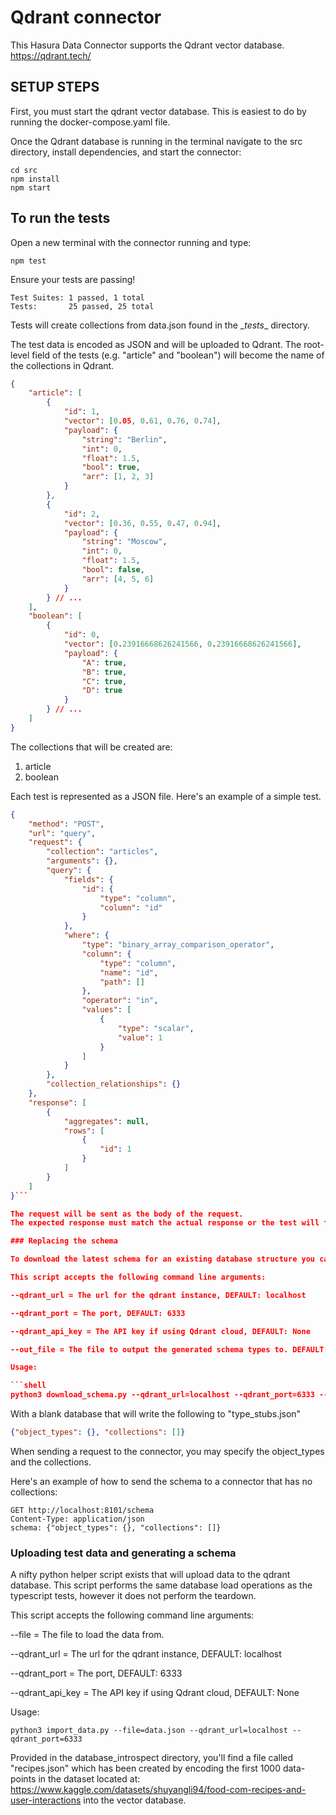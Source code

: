 # Qdrant connector

This Hasura Data Connector supports the Qdrant vector database. https://qdrant.tech/

## SETUP STEPS

First, you must start the qdrant vector database. This is easiest to do by running the docker-compose.yaml file.

Once the Qdrant database is running in the terminal navigate to the src directory, install dependencies, and start the connector:
```shell
cd src
npm install
npm start
```

## To run the tests
Open a new terminal with the connector running and type:
```shell
npm test
```

Ensure your tests are passing!
```
Test Suites: 1 passed, 1 total
Tests:       25 passed, 25 total
```

Tests will create collections from data.json found in the \__tests__ directory.

The test data is encoded as JSON and will be uploaded to Qdrant. The root-level field of the tests (e.g. "article" and "boolean") will become the name
of the collections in Qdrant.

```json
{
    "article": [
        {
            "id": 1,
            "vector": [0.05, 0.61, 0.76, 0.74],
            "payload": {
                "string": "Berlin",
                "int": 0,
                "float": 1.5,
                "bool": true,
                "arr": [1, 2, 3]
            }
        },
        {
            "id": 2,
            "vector": [0.36, 0.55, 0.47, 0.94],
            "payload": {
                "string": "Moscow",
                "int": 0,
                "float": 1.5,
                "bool": false,
                "arr": [4, 5, 6]
            }
        } // ...
    ],
    "boolean": [
        {
            "id": 0,
            "vector": [0.23916668626241566, 0.23916668626241566],
            "payload": {
                "A": true,
                "B": true,
                "C": true,
                "D": true
            }
        } // ...
    ]
}
```

The collections that will be created are:
1. article
2. boolean

Each test is represented as a JSON file. Here's an example of a simple test.

```json
{
    "method": "POST",
    "url": "query",
    "request": {
        "collection": "articles",
        "arguments": {},
        "query": {
            "fields": {
                "id": {
                    "type": "column",
                    "column": "id"
                }
            },
            "where": {
                "type": "binary_array_comparison_operator",
                "column": {
                    "type": "column",
                    "name": "id",
                    "path": []
                },
                "operator": "in",
                "values": [
                    {
                        "type": "scalar",
                        "value": 1
                    }
                ]
            }
        },
        "collection_relationships": {}
    },
    "response": [
        {
            "aggregates": null,
            "rows": [
                {
                    "id": 1
                }
            ]
        }
    ]
}```

The request will be sent as the body of the request.
The expected response must match the actual response or the test will fail!

### Replacing the schema

To download the latest schema for an existing database structure you can run the download_schema.py file in the database_introspect directory, and then pass that value as the 'schema' header to the API.

This script accepts the following command line arguments:

--qdrant_url = The url for the qdrant instance, DEFAULT: localhost

--qdrant_port = The port, DEFAULT: 6333

--qdrant_api_key = The API key if using Qdrant cloud, DEFAULT: None

--out_file = The file to output the generated schema types to. DEFAULT: type_stubs.json

Usage:

```shell
python3 download_schema.py --qdrant_url=localhost --qdrant_port=6333 --out_file=type_stubs.json
```

With a blank database that will write the following to "type_stubs.json"

```json
{"object_types": {}, "collections": []}
```

When sending a request to the connector, you may specify the object_types and the collections.


Here's an example of how to send the schema to a connector that has no collections:


```http
GET http://localhost:8101/schema
Content-Type: application/json
schema: {"object_types": {}, "collections": []}
```


### Uploading test data and generating a schema

A nifty python helper script exists that will upload data to the qdrant database. This script performs the same database load operations as the typescript tests, however it does not perform the teardown.

This script accepts the following command line arguments:

--file = The file to load the data from.

--qdrant_url = The url for the qdrant instance, DEFAULT: localhost

--qdrant_port = The port, DEFAULT: 6333

--qdrant_api_key = The API key if using Qdrant cloud, DEFAULT: None

Usage:

```shell
python3 import_data.py --file=data.json --qdrant_url=localhost --qdrant_port=6333
```


Provided in the database_introspect directory, you'll find a file called "recipes.json" which has been created by encoding the first 1000 data-points in the dataset located at: https://www.kaggle.com/datasets/shuyangli94/food-com-recipes-and-user-interactions into the vector database.

